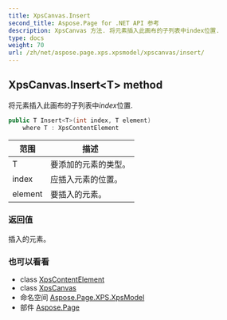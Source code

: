 ```yaml
---
title: XpsCanvas.Insert
second_title: Aspose.Page for .NET API 参考
description: XpsCanvas 方法. 将元素插入此画布的子列表中index位置.
type: docs
weight: 70
url: /zh/net/aspose.page.xps.xpsmodel/xpscanvas/insert/
---
```

## XpsCanvas.Insert&lt;T&gt; method

将元素插入此画布的子列表中*index*位置.

```csharp
public T Insert<T>(int index, T element)
    where T : XpsContentElement
```

| 范围 | 描述 |
| --- | --- |
| T | 要添加的元素的类型。 |
| index | 应插入元素的位置。 |
| element | 要插入的元素。 |

### 返回值

插入的元素。

### 也可以看看

* class [XpsContentElement](../../xpscontentelement/)
* class [XpsCanvas](../)
* 命名空间 [Aspose.Page.XPS.XpsModel](../../xpscanvas/)
* 部件 [Aspose.Page](../../../)


